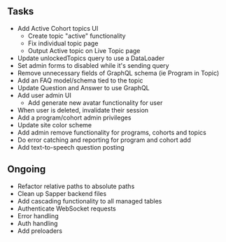 ## Tasks

- Add Active Cohort topics UI
  - Create topic "active" functionality
  - Fix individual topic page
  - Output Active topic on Live Topic page
- Update unlockedTopics query to use a DataLoader
- Set admin forms to disabled while it's sending query
- Remove unnecessary fields of GraphQL schema (ie Program in Topic)
- Add an FAQ model/schema tied to the topic
- Update Question and Answer to use GraphQL
- Add user admin UI
  - Add generate new avatar functionality for user
- When user is deleted, invalidate their session
- Add a program/cohort admin privileges
- Update site color scheme
- Add admin remove functionality for programs, cohorts and topics
- Do error catching and reporting for program and cohort add
- Add text-to-speech question posting

## Ongoing

- Refactor relative paths to absolute paths
- Clean up Sapper backend files
- Add cascading functionality to all managed tables
- Authenticate WebSocket requests
- Error handling
- Auth handling
- Add preloaders 
